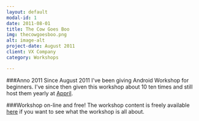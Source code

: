 ```yaml
---
layout: default
modal-id: 1
date: 2011-08-01
title: The Cow Goes Boo
img: thecowgoesboo.png
alt: image-alt
project-date: August 2011
client: VX Company
category: Workshops

---
```


###Anno 2011
Since August 2011 I've been giving Android Workshop for beginners. I've since then given this workshop about 10 ten times and still host them yearly at [Appril](http://apprilfestival.com/events/android-beginners-workshop/).

###Workshop on-line and free!
The workshop content is freely available [here](https://github.com/dutchaug/beginners-workshop/blob/master/README.md) if you want to see what the workshop is all about.
